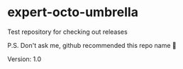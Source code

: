 # expert-octo-umbrella
Test repository for checking out releases

P.S. Don't ask me, github recommended this repo name 🫠

Version: 1.0
